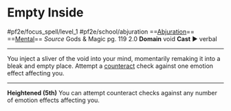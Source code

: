 # Empty Inside
#pf2e/focus_spell/level_1 #pf2e/school/abjuration 
==[Abjuration](../../../../../TTRPGShare-Pathfinder-2E-Vault/rules/traits/abjuration.md)== ==[Mental](../../../../../TTRPGShare-Pathfinder-2E-Vault/rules/traits/mental.md)==
*Source* Gods & Magic pg. 119 2.0
**Domain** void
**Cast** ► verbal

---
You inject a sliver of the void into your mind, momentarily remaking it into a bleak and empty place. Attempt a [counteract](../../../Rules/Counteracting.md) check against one emotion effect affecting you.

<hr>

**Heightened (5th)** You can attempt counteract checks against any number of emotion effects affecting you.